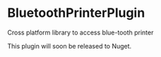 # BluetoothPrinterPlugin
Cross platform library to access blue-tooth printer 

This plugin will soon be released to Nuget.   
